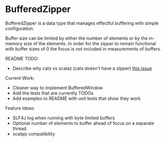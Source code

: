# BufferedZipper

BufferedZipper is a data type that manages effectful buffering with simple configuration.

Buffer size can be limited by either the number of elements or by the in-memory size of the elements. In order for the zipper to remain functional with buffer sizes of 0 the focus is _not_ included in measurements of buffers.  

README TODO:
- Describe why cats vs scalaz (cats doesn't have a zipper) [this issue](https://github.com/typelevel/cats/issues/1156)

Current Work:
- Cleaner way to implement BufferedWindow
- Add the tests that are currently TODOs
- Add examples to README with unit tests that show they work

Feature Ideas:
- SLF4J log when running with byte limited buffers
- Optional number of elements to buffer ahead of focus on a separate thread.
- scalajs compatibility